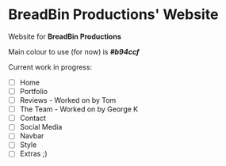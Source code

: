 # BreadBin Productions' Website

Website for **BreadBin Productions**

Main colour to use (for now) is ***#b94ccf***

Current work in progress:

* [ ] Home
* [ ] Portfolio
* [ ] Reviews - Worked on by Tom
* [ ] The Team - Worked on by George K
* [ ] Contact
* [ ] Social Media
* [ ] Navbar
* [ ] Style
* [ ] Extras ;)
